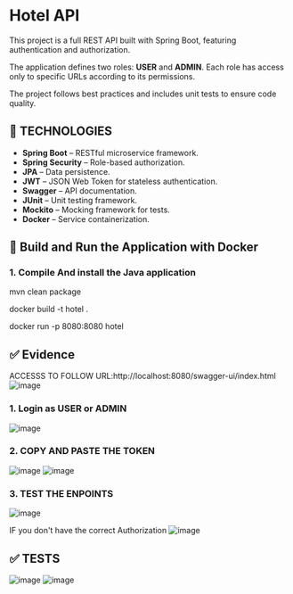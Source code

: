 # Hotel API

This project is a full REST API built with Spring Boot, featuring authentication and authorization.

The application defines two roles: **USER** and **ADMIN**. Each role has access only to specific URLs according to its permissions.

The project follows best practices and includes unit tests to ensure code quality.

## 🚀 TECHNOLOGIES

- **Spring Boot** – RESTful microservice framework.  
- **Spring Security** – Role-based authorization.  
- **JPA** – Data persistence.  
- **JWT** – JSON Web Token for stateless authentication.  
- **Swagger** – API documentation.  
- **JUnit** – Unit testing framework.  
- **Mockito** – Mocking framework for tests.  
- **Docker** – Service containerization. 

## 🚀 Build and Run the Application with Docker

### 1. Compile And install the Java application
mvn clean package

docker build -t hotel .

docker run -p 8080:8080 hotel


## ✅ Evidence
ACCESSS TO FOLLOW URL:http://localhost:8080/swagger-ui/index.html
![image](https://github.com/user-attachments/assets/b54ab5dc-1b15-4320-afb2-0266b4b5d23a)

### 1. Login as USER or ADMIN
![image](https://github.com/user-attachments/assets/8f08b5da-94a8-45a2-aba7-9053bab421b5)

### 2. COPY AND PASTE THE TOKEN 
![image](https://github.com/user-attachments/assets/6cf46244-a3bc-4f44-b3b6-18af02202629)
![image](https://github.com/user-attachments/assets/03ab4a5f-8ed1-484b-aa7b-5b6b770c663f)

### 3. TEST THE ENPOINTS
![image](https://github.com/user-attachments/assets/2f131ede-b32f-4cc5-b14e-78787f68e8a8)

IF you don't have the correct Authorization
![image](https://github.com/user-attachments/assets/ce91913e-afae-4679-8792-8328aa1ee54d)

## ✅ TESTS
![image](https://github.com/user-attachments/assets/574e9a37-1bdf-4c53-b2cc-eaf79ca190c9)
![image](https://github.com/user-attachments/assets/b09ed90a-ddc2-46f5-9627-005e9fc0801d)







